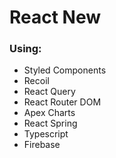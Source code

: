 # React New

### Using:

- Styled Components
- Recoil
- React Query
- React Router DOM
- Apex Charts
- React Spring
- Typescript
- Firebase
